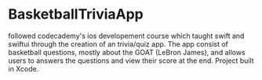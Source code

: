 # BasketballTriviaApp
followed codecademy's ios developement course which taught swift and swiftui through the creation of an trivia/quiz app. The app consist of basketball questions, mostly about the GOAT (LeBron James), and allows users to answers the questions and view their score at the end. Project built in Xcode.
